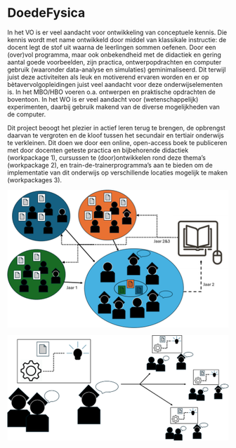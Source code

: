 # DoedeFysica

In het VO is er veel aandacht voor ontwikkeling van conceptuele kennis. Die kennis wordt met name ontwikkeld door middel van klassikale instructie: de docent legt de stof uit waarna de leerlingen sommen oefenen. Door een (over)vol programma, maar ook onbekendheid met de didactiek en gering aantal goede voorbeelden, zijn practica, ontwerpopdrachten en computer gebruik (waaronder data-analyse en simulaties) geminimaliseerd. Dit terwijl juist deze activiteiten als leuk en motiverend ervaren worden en er op bètavervolgopleidingen juist veel aandacht voor deze onderwijselementen is. In het MBO/HBO voeren o.a. ontwerpen en praktische opdrachten de boventoon. In het WO is er veel aandacht voor (wetenschappelijk) experimenten, daarbij gebruik makend van de diverse mogelijkheden van de computer. 

Dit project beoogt het plezier in actief leren terug te brengen, de opbrengst daarvan te vergroten en de kloof tussen het secundair en tertiair onderwijs te verkleinen. Dit doen we door een online, open-access boek te publiceren met door docenten geteste practica en bijbehorende didactiek (workpackage 1), cursussen te (door)ontwikkelen rond deze thema’s (workpackage 2), en train-de-trainerprogramma’s aan te bieden om de implementatie van dit onderwijs op verschillende locaties mogelijk te maken (workpackages 3).

![Schematische weergave van WP1](./Figuren/WP1.png)

![Schematische weergave van WP3](./Figuren/WP3.png)